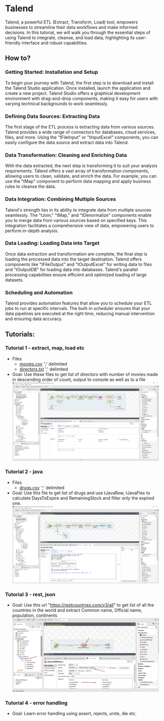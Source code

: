 # Talend

Talend, a powerful ETL (Extract, Transform, Load) tool, empowers businesses to streamline their data workflows and make informed decisions. In this tutorial, we will walk you through the essential steps of using Talend to integrate, cleanse, and load data, highlighting its user-friendly interface and robust capabilities.

## How to?

### Getting Started: Installation and Setup

To begin your journey with Talend, the first step is to download and install the Talend Studio application. Once installed, launch the application and create a new project. Talend Studio offers a graphical development environment with drag-and-drop components, making it easy for users with varying technical backgrounds to work seamlessly.

### Defining Data Sources: Extracting Data

The first stage of the ETL process is extracting data from various sources. Talend provides a wide range of connectors for databases, cloud services, files, and more. Using the "tFileInput" or "tInputExcel" components, you can easily configure the data source and extract data into Talend.

### Data Transformation: Cleaning and Enriching Data

With the data extracted, the next step is transforming it to suit your analysis requirements. Talend offers a vast array of transformation components, allowing users to clean, validate, and enrich the data. For example, you can use the "tMap" component to perform data mapping and apply business rules to cleanse the data.

### Data Integration: Combining Multiple Sources

Talend's strength lies in its ability to integrate data from multiple sources seamlessly. The "tJoin," "tMap," and "tDenormalize" components enable you to merge data from various sources based on specified keys. This integration facilitates a comprehensive view of data, empowering users to perform in-depth analysis.

### Data Loading: Loading Data into Target

Once data extraction and transformation are complete, the final step is loading the processed data into the target destination. Talend offers components like "tFileOutput" and "tOutputExcel" for writing data to files and "tOutputDB" for loading data into databases. Talend's parallel processing capabilities ensure efficient and optimized loading of large datasets.

### Scheduling and Automation

Talend provides automation features that allow you to schedule your ETL jobs to run at specific intervals. The built-in scheduler ensures that your data pipelines are executed at the right time, reducing manual intervention and ensuring data accuracy.

## Tutorials:

### Tutorial 1 - extract, map, load etc

- Files
  - [movies.csv](./assets/movies.csv) ';' delimited
  - [directors.txt](./assets/directors.txt) ',' delimited
- Goal: Use these files to get list of directors with number of movies made in descending order of count, output to console as well as to a file  
   ![Screenshot](./assets/movies_maps_etc.png)

### Tutorial 2 - java

- Files
  - [drugs.csv](./assets/drugs.csv) ';' delimited
- Goal: Use this file to get list of drugs and use tJavaRow, tJavaFlex to calculate DaysToExpire and RemainingStock and filter only the expired one.
  ![Screenshot](./assets/drugs_java.png)

### Tutorial 3 - rest, json

- Goal: Use this url "https://restcountries.com/v3/all" to get list of all the countries in the world and extract Common name, Official name, population, continents
  ![Screenshot](./assets/countries_rest_json.png)

### Tutorial 4 - error handling

- Goal: Learn error handling using assert, rejects, unite, die etc.
